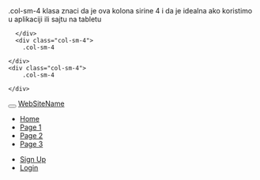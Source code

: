 <!DOCTYPE html>
<html lang="en">
<head>
  <title>Bootstrap Example</title>
  <meta charset="utf-8">
  <meta name="viewport" content="width=device-width, initial-scale=1">
  <link rel="stylesheet" href="https://maxcdn.bootstrapcdn.com/bootstrap/3.4.1/css/bootstrap.min.css">
  <script src="https://ajax.googleapis.com/ajax/libs/jquery/3.4.1/jquery.min.js"></script>
  <script src="https://maxcdn.bootstrapcdn.com/bootstrap/3.4.1/js/bootstrap.min.js"></script>
</head>
<body>

<div class="container-fluid">
  <div class="row">
      <div class="col-sm-4">
          .col-sm-4 klasa znaci da je ova kolona sirine 4 i da je 
          idealna ako koristimo u aplikaciji ili sajtu  na tabletu

      </div>
      <div class="col-sm-4">
        .col-sm-4

    </div>
    <div class="col-sm-4">
        .col-sm-4 

    </div>

  </div>
</div>
<nav class="navbar navbar-inverse">
    <div class="container-fluid">
      <div class="navbar-header">
        <button type="button" class="navbar-toggle" data-toggle="collapse" data-target="#myNavbar">
          <span class="icon-bar"></span>
          <span class="icon-bar"></span>
          <span class="icon-bar"></span>
        </button>
        <a class="navbar-brand" href="#">WebSiteName</a>
      </div>
      <div class="collapse navbar-collapse" id="myNavbar">
        <ul class="nav navbar-nav">
          <li class="active"><a href="#">Home</a></li>
          <li><a href="#">Page 1</a></li>
          <li><a href="#">Page 2</a></li>
          <li><a href="#">Page 3</a></li>
        </ul>
        <ul class="nav navbar-nav navbar-right">
          <li><a href="#"><span class="glyphicon glyphicon-user"></span> Sign Up</a></li>
          <li><a href="#"><span class="glyphicon glyphicon-log-in"></span> Login</a></li>
        </ul>
      </div>
    </div>
  </nav>

</body>
</html> 
